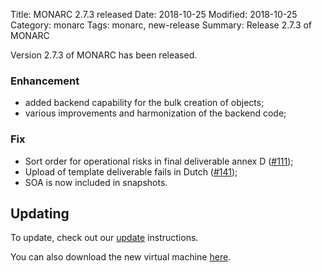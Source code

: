 Title: MONARC 2.7.3 released
Date: 2018-10-25
Modified: 2018-10-25
Category: monarc
Tags: monarc, new-release
Summary: Release 2.7.3 of MONARC

Version 2.7.3 of MONARC has been released.

### Enhancement

- added backend capability for the bulk creation of objects;
- various improvements and harmonization of the backend code;

### Fix

- Sort order for operational risks in final deliverable annex D ([#111](https://github.com/monarc-project/MonarcAppFO/issues/111));
- Upload of template deliverable fails in Dutch ([#141](https://github.com/monarc-project/MonarcAppFO/issues/141));
- SOA is now included in snapshots.


## Updating

To update, check out our
[update](http://monarc.lu/documentation/technical-guide/#monarc-update) instructions.

You can also download the new virtual machine
[here](https://github.com/monarc-project/MonarcAppFO/releases/tag/v2.7.3).
